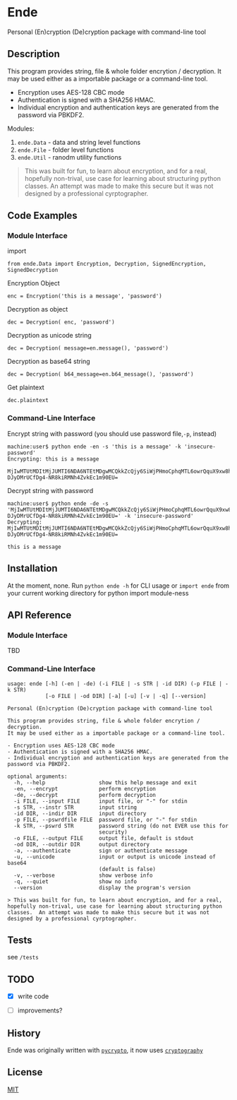 Ende
====

Personal (En)cryption (De)cryption package with command-line tool

Description
-----------

This program provides string, file & whole folder encrytion / decryption.
It may be used either as a importable package or a command-line tool.

- Encryption uses AES-128 CBC mode
- Authentication is signed with a SHA256 HMAC.
- Individual encryption and authentication keys are generated from the password via PBKDF2.

Modules:

1. `ende.Data` - data and string level functions
2. `ende.File` - folder level functions
3. `ende.Util` - ranodm utility functions

> This was built for fun, to learn about encryption, and for a real, hopefully non-trival, use case for learning about structuring python classes.  An attempt was made to make this secure but it was not designed by a professional cyrptographer.

Code Examples
-------------

### Module Interface

import

    from ende.Data import Encryption, Decryption, SignedEncryption, SignedDecryption

Encryption Object

    enc = Encryption('this is a message', 'password')

Decryption as object

    dec = Decryption( enc, 'password')

Decryption as unicode string

    dec = Decryption( message=en.message(), 'password')

Decryption as base64 string

    dec = Decryption( b64_message=en.b64_message(), 'password')

Get plaintext

    dec.plaintext

### Command-Line Interface

Encrypt string with password (you should use password file,`-p`, instead)

    machine:user$ python ende -en -s 'this is a message' -k 'insecure-password'
    Encrypting: this is a message    
    
    MjIwMTUtMDItMjJUMTI6NDA6NTEtMDgwMCQkkZcQjy6SiWjPHmoCphqMTL6owrQquX9xw8hxFYkUG0_zNrPu-DJyDMrUCfDg4-NR8kiRMNh4ZvkEc1m90EU=

Decrypt string with password

    machine:user$ python ende -de -s 'MjIwMTUtMDItMjJUMTI6NDA6NTEtMDgwMCQkkZcQjy6SiWjPHmoCphqMTL6owrQquX9xw8hxFYkUG0_zNrPu-DJyDMrUCfDg4-NR8kiRMNh4ZvkEc1m90EU=' -k 'insecure-password' 
    Decrypting: MjIwMTUtMDItMjJUMTI6NDA6NTEtMDgwMCQkkZcQjy6SiWjPHmoCphqMTL6owrQquX9xw8hxFYkUG0_zNrPu-DJyDMrUCfDg4-NR8kiRMNh4ZvkEc1m90EU=
    
    this is a message


Installation
------------
At the moment, none.  Run `python ende -h` for CLI usage or `import ende` from your current working directory for python import module-ness


API Reference
-------------

### Module Interface

TBD

### Command-Line Interface

    usage: ende [-h] (-en | -de) (-i FILE | -s STR | -id DIR) (-p FILE | -k STR)
                [-o FILE | -od DIR] [-a] [-u] [-v | -q] [--version]

    Personal (En)cryption (De)cryption package with command-line tool

    This program provides string, file & whole folder encrytion / decryption.
    It may be used either as a importable package or a command-line tool.

    - Encryption uses AES-128 CBC mode
    - Authentication is signed with a SHA256 HMAC.
    - Individual encryption and authentication keys are generated from the password via PBKDF2.

    optional arguments:
      -h, --help                 show this help message and exit
      -en, --encrypt             perform encryption
      -de, --decrypt             perform decryption
      -i FILE, --input FILE      input file, or "-" for stdin
      -s STR, --instr STR        input string
      -id DIR, --indir DIR       input directory
      -p FILE, --pswrdfile FILE  password file, or "-" for stdin
      -k STR, --pswrd STR        password string (do not EVER use this for
                                 security)
      -o FILE, --output FILE     output file, default is stdout
      -od DIR, --outdir DIR      output directory
      -a, --authenticate         sign or authenticate message
      -u, --unicode              input or output is unicode instead of base64
                                 (default is false)
      -v, --verbose              show verbose info
      -q, --quiet                show no info
      --version                  display the program's version

    > This was built for fun, to learn about encryption, and for a real, hopefully non-trival, use case for learning about structuring python classes.  An attempt was made to make this secure but it was not designed by a professional cyrptographer.

Tests
-----
see `/tests`


TODO
----
- [x] write code
- [ ] improvements?


History
-------
Ende was originally written with [`pycrypto`](https://www.dlitz.net/software/pycrypto/), it now uses [`cryptography`](https://cryptography.io/)


License
-------
[MIT](https://github.com/tmthydvnprt/ende/blob/master/LICENSE)
